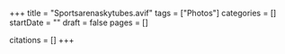 +++
title = "Sportsarenaskytubes.avif"
tags = ["Photos"]
categories = []
startDate = ""
draft = false
pages = []

citations = []
+++
